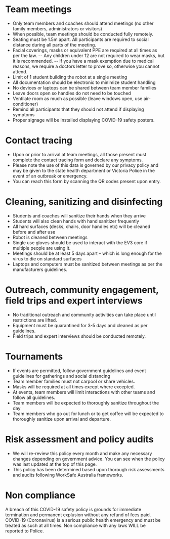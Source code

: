 # Team meetings
- Only team members and coaches should attend meetings (no other family members, administrators or visitors)
- When possible, team meetings should be conducted fully remotely.
- Seating must be 1.5m apart. All participants are required to social distance during all parts of the meeting.
- Facial coverings, masks or equivalent PPE are required at all times as per the law.
-- Any children under 12 are not required to wear masks, but it is recommended.
-- If you have a mask exemption due to medical reasons, we require a doctors letter to prove so, otherwise you cannot attend.
- Limit of 1 student building the robot at a single meeting
- All documentation should be electronic to minimize student handling
- No devices or laptops can be shared between team member families
- Leave doors open so handles do not need to be touched
- Ventilate room as much as possible (leave windows open, use air-conditioner)
- Remind all participants that they should not attend if displaying symptoms
- Proper signage will be installed displaying COVID-19 safety posters.

# Contact tracing
- Upon or prior to arrival at team meetings, all those present must complete the contact tracing form and declare any symptoms.
- Please note the use of this data is governed by our privacy policy and may be given to the state health department or Victoria Police in the event of an outbreak or emergency.
- You can reach this form by scanning the QR codes present upon entry.

# Cleaning, sanitizing and disinfecting
- Students and coaches will sanitize their hands when they arrive
- Students will also clean hands with hand sanitizer frequently
- All hard surfaces (desks, chairs, door handles etc) will be cleaned before and after use
- Robot is cleaned between meetings
- Single use gloves should be used to interact with the EV3 core if multiple people are using it.
- Meetings should be at least 5 days apart – which is long enough for the virus to die on standard surfaces
- Laptops and computers must be sanitized between meetings as per the manufacturers guidelines.

# Outreach, community engagement, field trips and expert interviews
- No traditional outreach and community activities can take place until restrictions are lifted.
- Equipment must be quarantined for 3-5 days and cleaned as per guidelines.
- Field trips and expert interviews should be conducted remotely.

# Tournaments
- If events are permitted, follow government guidelines and event guidelines for gatherings and social distancing
- Team member families must not carpool or share vehicles.
- Masks will be required at all times except where excepted.
- At events, team members will limit interactions with other teams and follow all guidelines.
- Team members will be expected to thoroughly sanitize throughout the day
- Team members who go out for lunch or to get coffee will be expected to thoroughly sanitize upon arrival and departure.

# Risk assessment and policy audits
- We will re-review this policy every month and make any necessary changes depending on government advice. You can see when the policy was last updated at the top of this page.
- This policy has been determined based upon thorough risk assessments and audits following WorkSafe Australia frameworks.

# Non compliance
A breach of this COVID-19 safety policy is grounds for immediate termination and permanent explusion without any refund of fees paid. COVID-19 (Coronavirus) is a serious public health emergency and must be treated as such at all times. Non compliance with any laws WILL be reported to Police.
